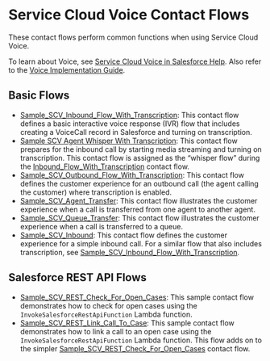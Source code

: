 
# Service Cloud Voice Contact Flows

These contact flows perform common functions when using Service Cloud Voice.

To learn about Voice, see [Service Cloud Voice in Salesforce Help](https://help.salesforce.com/articleView?id=voice_about.htm&type=5). Also refer to the [Voice Implementation Guide](https://developer.salesforce.com/docs/atlas.en-us.voice_developer_guide.meta/voice_developer_guide/voice_intro.htm).

## Basic Flows

* [Sample_SCV_Inbound_Flow_With_Transcription](Sample_SCV_Inbound_Flow_With_Transcription): This contact flow defines a basic interactive voice response (IVR) flow that includes creating a VoiceCall record in Salesforce and turning on transcription.
* [Sample SCV Agent Whisper With Transcription](Sample_SCV_Agent_Whisper_With_Transcription): This contact flow prepares for the inbound call by starting media streaming and turning on transcription. This contact flow is assigned as the “whisper flow” during the [Inbound_Flow_With_Transcription](Sample_SCV_Inbound_Flow_With_Transcription) contact flow.
* [Sample_SCV_Outbound_Flow_With_Transcription](Sample_SCV_Outbound_Flow_With_Transcription): This contact flow defines the customer experience for an outbound call (the agent calling the customer) where transcription is enabled.
* [Sample_SCV_Agent_Transfer](Sample_SCV_Agent_Transfer): This contact flow illustrates the customer experience when a call is transferred from one agent to another agent.
* [Sample_SCV_Queue_Transfer](Sample_SCV_Queue_Transfer): This contact flow illustrates the customer experience when a call is transferred to a queue.
* [Sample_SCV_Inbound](Sample_SCV_Inbound): This contact flow defines the customer experience for a simple inbound call. For a similar flow that also includes transcription, see [Sample_SCV_Inbound_Flow_With_Transcription](Sample_SCV_Inbound_Flow_With_Transcription).

## Salesforce REST API Flows

* [Sample_SCV_REST_Check_For_Open_Cases](Sample_SCV_REST_Check_For_Open_Cases): This sample contact flow demonstrates how to check for open cases using the `InvokeSalesforceRestApiFunction` Lambda function.
* [Sample_SCV_REST_Link_Call_To_Case](Sample_SCV_REST_Link_Call_To_Case): This sample contact flow demonstrates how to link a call to an open case using the `InvokeSalesforceRestApiFunction` Lambda function. This flow adds on to the simpler [Sample_SCV_REST_Check_For_Open_Cases](Sample_SCV_REST_Check_For_Open_Cases) contact flow.
